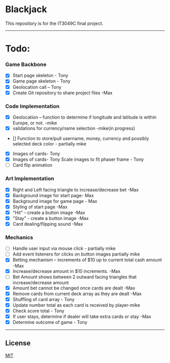 # Blackjack

This repository is for the IT3049C final project.

---
# Todo:

### Game Backbone
- [x] Start page skeleton - Tony 
- [x] Game page skeleton - Tony 
- [x] Geolocation call – Tony 
- [x] Create Git repository to share project files -Max 

### Code Implementation
- [x] Geolocation – function to determine if longitude and latitude is within Europe, or not. -mike
- [x] validations for currency/name selection -mike(in progress)
- [] Function to store/pull username, money, currency and possibly selected deck color - partially mike
- [x] Images of cards- Tony 
- [x] Images of cards- Tony Scale images to fit phaser frame - Tony 
- [ ] Card flip animation

### Art Implementation

- [x] Right and Left facing triangle to increase/decrease bet  -Max
- [x] Background image for start page- Max 
- [x] Background image for game page - Max 
- [x] Styling of start page -Max 
- [x] "Hit" - create a button image -Max
- [x] "Stay" - create a button image -Max
- [x] Card dealing/flipping sound -Max

### Mechanics
- [ ] Handle user input via mouse click - partially mike
- [ ] Add event listeners for clicks on button images partially mike
- [x] Betting mechanism – increments of $10 up to current total cash amount -Max
- [x] Increase/decrease amount in $10 increments. -Max
- [ ] Bet Amount shows between 2 outward facing triangles that increase/decrease amount 
- [x] Amount bet cannot be changed once cards are dealt -Max
- [x] Remove cards from current deck array as they are dealt -Max
- [x] Shuffling of card array - Tony 
- [x] Update number total as each card is received by player-mike
- [x] Check score total - Tony 
- [x] If user stays, determine if dealer will take extra cards or stay -Max
- [x] Determine outcome of game - Tony

---

## License
[MIT](https://choosealicense.com/licenses/mit/)